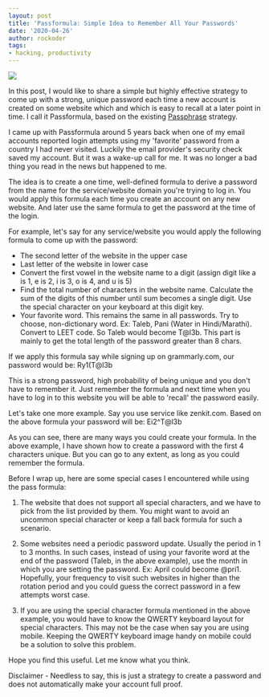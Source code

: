 ```yaml
---
layout: post
title: 'Passformula: Simple Idea to Remember All Your Passwords'
date: '2020-04-26'
author: rockoder
tags:
- hacking, productivity
---
```


![](https://xkcd.com/936/)

In this post, I would like to share a simple but highly effective strategy to come up with a strong, unique password each time a new account is created on some website which and which is easy to recall at a later point in time. I call it Passformula, based on the existing [Passphrase](https://en.wikipedia.org/wiki/Passphrase) strategy.

I came up with Passformula around 5 years back when one of my email accounts reported login attempts using my 'favorite' password from a country I had never visited. Luckily the email provider's security check saved my account. But it was a wake-up call for me. It was no longer a bad thing you read in the news but happened to me.

The idea is to create a one time, well-defined formula to derive a password from the name for the service/website domain you're trying to log in. You would apply this formula each time you create an account on any new website. And later use the same formula to get the password at the time of the login.

For example, let's say for any service/website you would apply the following formula to come up with the password:
- The second letter of the website in the upper case
- Last letter of the website in lower case
- Convert the first vowel in the website name to a digit (assign digit like a is 1, e is 2, i is 3, o is 4, and u is 5)
- Find the total number of characters in the website name. Calculate the sum of the digits of this number until sum becomes a single digit. Use the special character on your keyboard at this digit key.
- Your favorite word. This remains the same in all passwords. Try to choose, non-dictionary word. Ex: Taleb, Pani (Water in Hindi/Marathi). Convert to LEET code. So Taleb would become T@l3b. This part is mainly to get the total length of the password greater than 8 chars.

If we apply this formula say while signing up on grammarly.com, our password would be: Ry1(T@l3b

This is a strong password, high probability of being unique and you don't have to remember it. Just remember the formula and next time when you have to log in to this website you will be able to 'recall' the password easily.

Let's take one more example. Say you use service like zenkit.com. Based on the above formula your password will be: Ei2^T@l3b

As you can see, there are many ways you could create your formula. In the above example, I have shown how to create a password with the first 4 characters unique. But you can go to any extent, as long as you could remember the formula.

Before I wrap up, here are some special cases I encountered while using the pass formula:
1. The website that does not support all special characters, and we have to pick from the list provided by them. You might want to avoid an uncommon special character or keep a fall back formula for such a scenario.

2. Some websites need a periodic password update. Usually the period in 1 to 3 months. In such cases, instead of using your favorite word at the end of the password (Taleb, in the above example), use the month in which you are setting the password. Ex: April could become @pri1. Hopefully, your frequency to visit such websites in higher than the rotation period and you could guess the correct password in a few attempts worst case.

3. If you are using the special character formula mentioned in the above example, you would have to know the QWERTY keyboard layout for special characters. This may not be the case when say you are using mobile. Keeping the QWERTY keyboard image handy on mobile could be a solution to solve this problem.

Hope you find this useful. Let me know what you think.

Disclaimer - Needless to say, this is just a strategy to create a password and does not automatically make your account full proof.